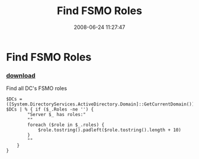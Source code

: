 ﻿---
pid:            429
parent:         0
children:       
poster:         Joel De La Torre
title:          Find FSMO Roles
date:           2008-06-24 11:27:47
description:    Find all DC's FSMO roles
format:         posh
---

# Find FSMO Roles

### [download](429.ps1)  

Find all DC's FSMO roles

```posh
$DCs = ([System.DirectoryServices.ActiveDirectory.Domain]::GetCurrentDomain()).DomainControllers
$DCs | % { if ($_.Roles -ne '') {
		"Server $_ has roles:"
		""
		foreach ($role in $_.roles) {
			$role.tostring().padleft($role.tostring().length + 10)
		}
		""
	}
}
```
